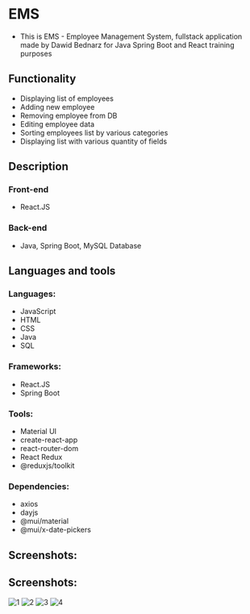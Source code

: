 # EMS

* This is EMS - Employee Management System, fullstack application made by Dawid Bednarz for Java Spring Boot and React training purposes

## Functionality
* Displaying list of employees
* Adding new employee
* Removing employee from DB
* Editing employee data
* Sorting employees list by various categories
* Displaying list with various quantity of fields

## Description

### Front-end
* React.JS
### Back-end 
* Java, Spring Boot, MySQL Database
  
## Languages and tools

### Languages:
* JavaScript
* HTML
* CSS
* Java
* SQL
### Frameworks:
* React.JS
* Spring Boot
### Tools:
* Material UI
* create-react-app
* react-router-dom
* React Redux
* @reduxjs/toolkit
### Dependencies:
* axios
* dayjs
* @mui/material
* @mui/x-date-pickers

## Screenshots:
  
## Screenshots:
![1](https://github.com/DawidBed99/EMS/assets/128499430/35829777-9f9c-4a05-b338-c1a480ed5e26)
![2](https://github.com/DawidBed99/EMS/assets/128499430/c45d7499-666d-40e6-bab4-73b241437790)
![3](https://github.com/DawidBed99/EMS/assets/128499430/962c89b9-6906-4a43-99cc-337d295348c5)
![4](https://github.com/DawidBed99/EMS/assets/128499430/8094705d-6fd7-432f-b976-02935c91ceca)
